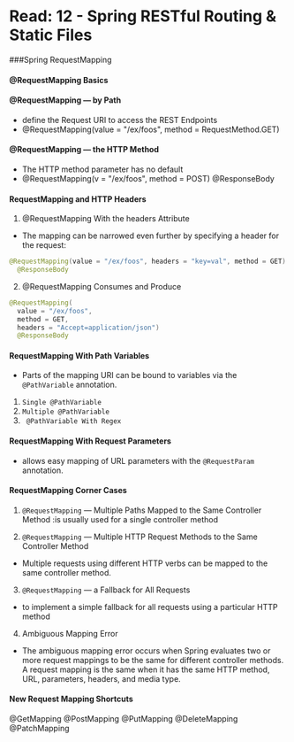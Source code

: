 # Read: 12 - Spring RESTful Routing & Static Files
###Spring RequestMapping

#### @RequestMapping Basics

#### @RequestMapping — by Path

- define the Request URI to access the REST Endpoints
- @RequestMapping(value = "/ex/foos", method = RequestMethod.GET)

#### @RequestMapping — the HTTP Method

- The HTTP method parameter has no default
- @RequestMapping(v = "/ex/foos", method = POST)
  @ResponseBody

#### RequestMapping and HTTP Headers

1. @RequestMapping With the headers Attribute

- The mapping can be narrowed even further by specifying a header for the request:

```java
@RequestMapping(value = "/ex/foos", headers = "key=val", method = GET)
  @ResponseBody
```

2. @RequestMapping Consumes and Produce

```java
@RequestMapping(
  value = "/ex/foos",
  method = GET,
  headers = "Accept=application/json")
  @ResponseBody
```

#### RequestMapping With Path Variables

- Parts of the mapping URI can be bound to variables via the `@PathVariable` annotation.
1. `Single @PathVariable`
2. `Multiple @PathVariable`
3. ` @PathVariable With Regex`

#### RequestMapping With Request Parameters

- allows easy mapping of URL parameters with the `@RequestParam` annotation.

#### RequestMapping Corner Cases

1. `@RequestMapping` — Multiple Paths Mapped to the Same Controller Method :is usually used for a single controller method

2. `@RequestMapping` — Multiple HTTP Request Methods to the Same Controller Method

- Multiple requests using different HTTP verbs can be mapped to the same controller method.

3. `@RequestMapping` — a Fallback for All Requests

- to implement a simple fallback for all requests using a particular HTTP method

4.  Ambiguous Mapping Error

- The ambiguous mapping error occurs when Spring evaluates two or more request mappings to be the same for different controller methods. A request mapping is the same when it has the same HTTP method, URL, parameters, headers, and media type.

#### New Request Mapping Shortcuts
@GetMapping
@PostMapping
@PutMapping
@DeleteMapping
@PatchMapping
